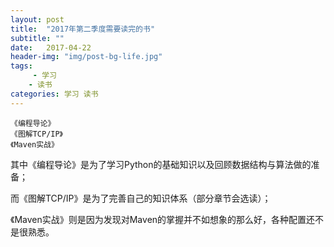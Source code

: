 ```yaml
---
layout: post
title:  "2017年第二季度需要读完的书"
subtitle: ""
date:   2017-04-22
header-img: "img/post-bg-life.jpg"
tags:
	 - 学习
    - 读书
categories: 学习 读书
---
```


	
	《编程导论》
	《图解TCP/IP》
	《Maven实战》

其中《编程导论》是为了学习Python的基础知识以及回顾数据结构与算法做的准备；

而《图解TCP/IP》是为了完善自己的知识体系（部分章节会选读）；

《Maven实战》则是因为发现对Maven的掌握并不如想象的那么好，各种配置还不是很熟悉。



